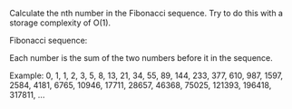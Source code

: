 Calculate the nth number in the Fibonacci sequence. Try to do this with a storage complexity of O(1).


Fibonacci sequence:

Each number is the sum of the two numbers before it in the sequence.

Example: 0, 1, 1, 2, 3, 5, 8, 13, 21, 34, 55, 89, 144, 233, 377, 610, 987, 1597, 2584, 4181, 6765, 10946, 17711, 28657, 46368, 75025, 121393, 196418, 317811, ...